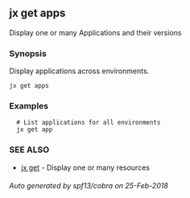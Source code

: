 ## jx get apps

Display one or many Applications and their versions

### Synopsis


Display applications across environments.

```
jx get apps
```

### Examples

```
  # List applications for all environments
  jx get app
```

### SEE ALSO
* [jx get](jx_get.md)	 - Display one or many resources

###### Auto generated by spf13/cobra on 25-Feb-2018
